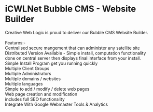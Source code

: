 # iCWLNet Bubble CMS - Website Builder

Creative Web Logic is proud to deliver our Bubble CMS Website Builder.<br>
<br>
Features:-
<br>
Centralised secure mangement that can administer any satellite site<br>
Distributed Version Available - Simple install, computation functionality done on central server then displays final interface from your install.<br>
Simple Install Program get you running quickly <br>
Multiple Client Groups<br>
Multiple Administrators<br>
Multiple domains / websites<br>
Multiple languages<br>
Simple to add / modify / delete web pages<br>
Web page creation and modification<br>
includes full SEO functionality<br>
Integrate With Google Webmaster Tools & Analytics<br>

